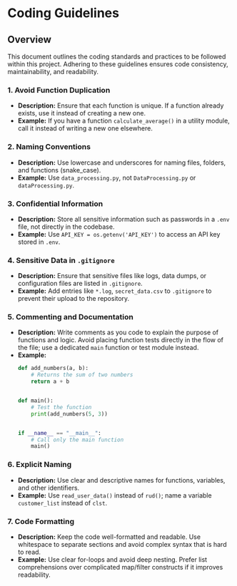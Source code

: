 # Coding Guidelines

## Overview
This document outlines the coding standards and practices to be followed within this project. Adhering to these guidelines ensures code consistency, maintainability, and readability.

### 1. Avoid Function Duplication
- **Description:** Ensure that each function is unique. If a function already exists, use it instead of creating a new one.
- **Example:** If you have a function `calculate_average()` in a utility module, call it instead of writing a new one elsewhere.

### 2. Naming Conventions
- **Description:** Use lowercase and underscores for naming files, folders, and functions (snake_case).
- **Example:** Use `data_processing.py`, not `DataProcessing.py` or `dataProcessing.py`.

### 3. Confidential Information
- **Description:** Store all sensitive information such as passwords in a `.env` file, not directly in the codebase.
- **Example:** Use `API_KEY = os.getenv('API_KEY')` to access an API key stored in `.env`.

### 4. Sensitive Data in `.gitignore`
- **Description:** Ensure that sensitive files like logs, data dumps, or configuration files are listed in `.gitignore`.
- **Example:** Add entries like `*.log`, `secret_data.csv` to `.gitignore` to prevent their upload to the repository.

### 5. Commenting and Documentation
- **Description:** Write comments as you code to explain the purpose of functions and logic. Avoid placing function tests directly in the flow of the file; use a dedicated `main` function or test module instead.
- **Example:**
  ```python
  def add_numbers(a, b):
      # Returns the sum of two numbers
      return a + b
  
  
  def main():
      # Test the function
      print(add_numbers(5, 3))
  
  
  if __name__ == "__main__":
      # Call only the main function
      main()
  
### 6. Explicit Naming
- **Description:** Use clear and descriptive names for functions, variables, and other identifiers.
- **Example:** Use `read_user_data()` instead of `rud()`; name a variable `customer_list` instead of `clst`.

### 7. Code Formatting
- **Description:** Keep the code well-formatted and readable. Use whitespace to separate sections and avoid complex syntax that is hard to read.
- **Example:** Use clear for-loops and avoid deep nesting. Prefer list comprehensions over complicated map/filter constructs if it improves readability.
